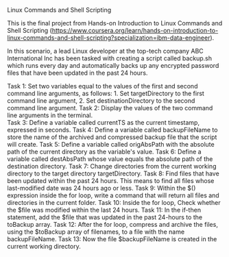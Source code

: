 Linux Commands and Shell Scripting

This is the final project from Hands-on Introduction to Linux Commands and Shell Scripting (https://www.coursera.org/learn/hands-on-introduction-to-linux-commands-and-shell-scripting?specialization=ibm-data-engineer). 

In this scenario, a lead Linux developer at the top-tech company ABC International Inc has been tasked with creating a script called backup.sh which runs every day and automatically backs up any encrypted password files that have been updated in the past 24 hours.

Task 1: Set two variables equal to the values of the first and second command line arguments, as follows:
        1. Set targetDirectory to the first command line argument,
        2. Set destinationDirectory to the second command line argument.
Task 2: Display the values of the two command line arguments in the terminal.        
Task 3: Define a variable called currentTS as the current timestamp, expressed in seconds.
Task 4: Define a variable called backupFileName to store the name of the archived and compressed backup file that the script will create.
Task 5: Define a variable called origAbsPath with the absolute path of the current directory as the variable's value.
Task 6: Define a variable called destAbsPath whose value equals the absolute path of the destination directory.
Task 7: Change directories from the current working directory to the target directory targetDirectory.
Task 8: Find files that have been updated within the past 24 hours. This means to find all files whose last-modified date was 24 hours ago or less.
Task 9: Within the $() expression inside the for loop, write a command that will return all files and directories in the current folder.
Task 10: Inside the for loop, Check whether the $file was modified within the last 24 hours.
Task 11: In the if-then statement, add the $file that was updated in the past 24-hours to the toBackup array.
Task 12: After the for loop, compress and archive the files, using the $toBackup array of filenames, to a file with the name backupFileName.
Task 13: Now the file $backupFileName is created in the current working directory.
